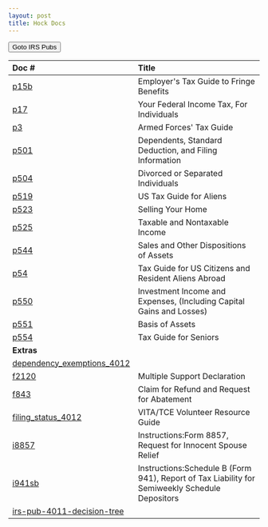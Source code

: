 ```yaml
---
layout: post
title: Hock Docs
---
```


<script> function button1() { window.open("https://www.irs.gov/forms-pubs"); } </script>
<button onclick="button1()">Goto IRS Pubs</button>


| Doc # | Title |
|:--|:--|
| [p15b](/ea/others/view.p15b) | Employer's Tax Guide to Fringe Benefits |
| [p17](/ea/others/view.p17) | Your Federal Income Tax, For Individuals |
| [p3](/ea/others/view.p3) | Armed Forces' Tax Guide |
| [p501](/ea/others/view.p501) | Dependents, Standard Deduction, and Filing Information |
| [p504](/ea/others/view.p504) | Divorced or Separated Individuals |
| [p519](/ea/others/view.p519) | US Tax Guide for Aliens |
| [p523](/ea/others/view.p523) |  Selling Your Home |
| [p525](/ea/others/view.p525) | Taxable and Nontaxable  Income |
| [p544](/ea/others/view.p544) | Sales and Other  Dispositions of  Assets |
| [p54](/ea/others/view.p54) | Tax Guide for US Citizens and Resident Aliens Abroad |
| [p550](/ea/others/view.p550) |  Investment Income and Expenses, (Including Capital Gains and Losses)  |
| [p551](/ea/others/view.p551) | Basis of Assets |
| [p554](/ea/others/view.p554) |  Tax Guide for Seniors |
|**Extras**||
| [dependency_exemptions_4012](/ea/others/view.dependency_exemptions_4012) |  |
| [f2120](/ea/others/view.f2120) | Multiple Support Declaration |
| [f843](/ea/others/view.f843) | Claim for Refund and Request for Abatement |
| [filing_status_4012](/ea/others/view.filing_status_4012) | VITA/TCE Volunteer Resource Guide |
| [i8857](/ea/others/view.i8857) | Instructions:Form 8857,  Request for Innocent Spouse Relief |
| [i941sb](/ea/others/view.i941sb) | Instructions:Schedule B (Form 941), Report of Tax Liability for Semiweekly Schedule Depositors |
| [irs-pub-4011-decision-tree](/ea/others/view.irs-pub-4011-decision-tree) |  |
